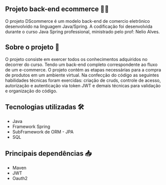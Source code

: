 ## Projeto back-end ecommerce 🧰🚧

O projeto DScommerce é um modelo back-end de comercio eletrônico desenvolvido na linguagem Java/Spring.
A codificação foi desenvolvida durante o curso Java Spring professional, ministrado pelo prof: Nelio Alves.


## Sobre o projeto 🔗

O projeto consiste em exercer todos os conhecimentos adquiridos no decorrer do curso. Tendo um 
back-end completo correspondente ao fluxo de um e-commerce. O projeto contém as etapas necessárias 
para a compra de produtos em um ambiente virtual. Na confecção do código as seguintes habilidades 
técnicas foram exercidas: criação de cruds, controle de acesso, autorização e autenticação via token
JWT e demais técnicas para validação e organização do código.

## Tecnologias utilizadas 🛠️

  * Java
  * Framework Spring
  * SubFramework de ORM - JPA
  * SQL

## Principais dependências 📥

  * Maven
  * JWT 
  * Oauth2


  




  
